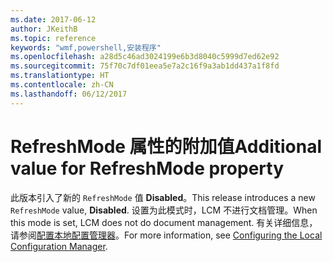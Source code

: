 ```yaml
---
ms.date: 2017-06-12
author: JKeithB
ms.topic: reference
keywords: "wmf,powershell,安装程序"
ms.openlocfilehash: a28d5c46ad3024199e6b3d8040c5999d7ed62e92
ms.sourcegitcommit: 75f70c7df01eea5e7a2c16f9a3ab1dd437a1f8fd
ms.translationtype: HT
ms.contentlocale: zh-CN
ms.lasthandoff: 06/12/2017
---
```

# <a name="additional-value-for-refreshmode-property"></a><span data-ttu-id="7204e-102">RefreshMode 属性的附加值</span><span class="sxs-lookup"><span data-stu-id="7204e-102">Additional value for RefreshMode property</span></span>

<span data-ttu-id="7204e-103">此版本引入了新的 `RefreshMode` 值 **Disabled**。</span><span class="sxs-lookup"><span data-stu-id="7204e-103">This release introduces a new `RefreshMode` value, **Disabled**.</span></span> <span data-ttu-id="7204e-104">设置为此模式时，LCM 不进行文档管理。</span><span class="sxs-lookup"><span data-stu-id="7204e-104">When this mode is set, LCM does not do document management.</span></span> <span data-ttu-id="7204e-105">有关详细信息，请参阅[配置本地配置管理器](https://msdn.microsoft.com/powershell/dsc/metaconfig)。</span><span class="sxs-lookup"><span data-stu-id="7204e-105">For more information, see [Configuring the Local Configuration Manager](https://msdn.microsoft.com/powershell/dsc/metaconfig).</span></span>

